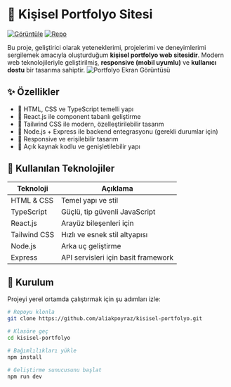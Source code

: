 # 🌟 Kişisel Portfolyo Sitesi

[![Görüntüle](https://img.shields.io/badge/Siteyi%20Görüntüle-%F0%9F%91%80-blue)](https://aliakpoyraz.github.io/kisisel-portfolyo)
[![Repo](https://img.shields.io/badge/Repoya%20Git-%F0%9F%93%81-blue)](https://github.com/aliakpoyraz/kisisel-portfolyo)

Bu proje, geliştirici olarak yeteneklerimi, projelerimi ve deneyimlerimi sergilemek amacıyla oluşturduğum **kişisel portfolyo web sitesidir**. Modern web teknolojileriyle geliştirilmiş, **responsive (mobil uyumlu)** ve **kullanıcı dostu** bir tasarıma sahiptir.
![Portfolyo Ekran Görüntüsü](/images/kisisel-portfolyo.png)

## ✨ Özellikler

- 🔹 HTML, CSS ve TypeScript temelli yapı
- 🔹 React.js ile component tabanlı geliştirme
- 🔹 Tailwind CSS ile modern, özelleştirilebilir tasarım
- 🔹 Node.js + Express ile backend entegrasyonu (gerekli durumlar için)
- 🔹 Responsive ve erişilebilir tasarım
- 🔹 Açık kaynak kodlu ve genişletilebilir yapı

## 🧰 Kullanılan Teknolojiler

| Teknoloji     | Açıklama                        |
|---------------|----------------------------------|
| HTML & CSS    | Temel yapı ve stil              |
| TypeScript    | Güçlü, tip güvenli JavaScript   |
| React.js      | Arayüz bileşenleri için          |
| Tailwind CSS  | Hızlı ve esnek stil altyapısı   |
| Node.js       | Arka uç geliştirme              |
| Express       | API servisleri için basit framework |

## 🚀 Kurulum

Projeyi yerel ortamda çalıştırmak için şu adımları izle:

```bash
# Repoyu klonla
git clone https://github.com/aliakpoyraz/kisisel-portfolyo.git

# Klasöre geç
cd kisisel-portfolyo

# Bağımlılıkları yükle
npm install

# Geliştirme sunucusunu başlat
npm run dev